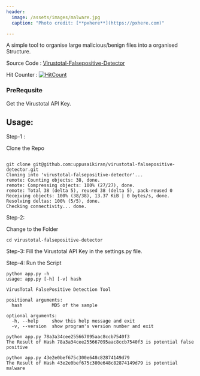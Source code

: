 ```yaml
---
header:
  image: /assets/images/malware.jpg
  caption: "Photo credit: [**pxhere**](https://pxhere.com)"

---
```


A simple tool to organise large malicious/benign files into a organised Structure.

Source Code : [Virustotal-Falsepositive-Detector](https://github.com/uppusaikiran/virustotal-falsepositive-detector)

Hit Counter : [![HitCount](http://hits.dwyl.io/uppusaikiran/virustotal-falsepositive-detector.svg)](http://hits.dwyl.io/uppusaikiran/virustotal-falsepositive-detector)



### PreRequsite

Get the Virustotal API Key.

## Usage:


Step-1 :

Clone the Repo

```

git clone git@github.com:uppusaikiran/virustotal-falsepositive-detector.git
Cloning into 'virustotal-falsepositive-detector'...
remote: Counting objects: 38, done.
remote: Compressing objects: 100% (27/27), done.
remote: Total 38 (delta 5), reused 38 (delta 5), pack-reused 0
Receiving objects: 100% (38/38), 13.37 KiB | 0 bytes/s, done.
Resolving deltas: 100% (5/5), done.
Checking connectivity... done.

```
Step-2:

Change to the Folder
```
cd virustotal-falsepositive-detector
```

Step-3:
Fill the Virustotal API Key in the settings.py file.

Step-4:
Run the Script
```
python app.py -h
usage: app.py [-h] [-v] hash

VirusTotal FalsePositive Detection Tool

positional arguments:
  hash           MD5 of the sample

optional arguments:
  -h, --help     show this help message and exit
  -v, --version  show program's version number and exit

python app.py 78a3a34cee255667095aac8ccb7540f3
The Result of Hash 78a3a34cee255667095aac8ccb7540f3 is potential false positive

python app.py 43e2e0bef675c300e648c82874149d79
The Result of Hash 43e2e0bef675c300e648c82874149d79 is potential malware

```
